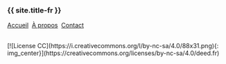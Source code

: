 
### {{ site.title-fr }} 

[Accueil](/index-fr.html) &nbsp;[À propos](/rr-fr.html) &nbsp;[Contact](/contact-fr.html)

<br>
[![License CC](https://i.creativecommons.org/l/by-nc-sa/4.0/88x31.png){: img_center}](https://creativecommons.org/licenses/by-nc-sa/4.0/deed.fr)
